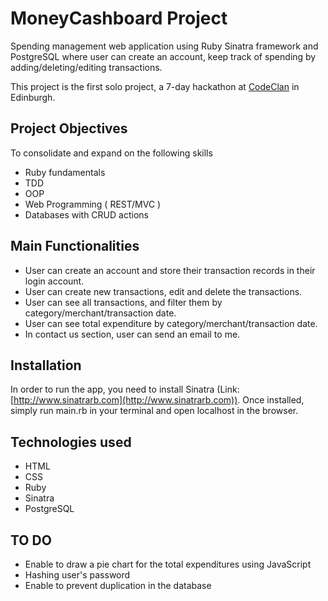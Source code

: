 # MoneyCashboard Project
Spending management web application using Ruby Sinatra framework and PostgreSQL where user can create an account, keep track of spending by adding/deleting/editing transactions. 

This project is the first solo project, a 7-day hackathon at [CodeClan](https://codeclan.com/) in Edinburgh.
## Project Objectives
To consolidate and expand on the following skills
- Ruby fundamentals
- TDD
- OOP
- Web Programming ( REST/MVC )
- Databases with CRUD actions

## Main Functionalities
- User can create an account and store their transaction records in their login account.
- User can create new transactions, edit and delete the transactions.
- User can see all transactions, and filter them by category/merchant/transaction date.
- User can see total expenditure by category/merchant/transaction date.
- In contact us section, user can send an email to me. 

## Installation

In order to run the app, you need to install Sinatra (Link:[http://www.sinatrarb.com](http://www.sinatrarb.com)).
Once installed, simply run main.rb in your terminal and open localhost in the browser. 

## Technologies used
- HTML
- CSS
- Ruby
- Sinatra
- PostgreSQL

## TO DO
- Enable to draw a pie chart for the total expenditures using JavaScript
- Hashing user's password
- Enable to prevent duplication in the database
